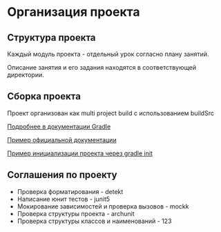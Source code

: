 # Организация проекта

## Структура проекта
Каждый модуль проекта - отдельный урок согласно плану занятий.

Описание занятия и его задания находятся в соответствующей директории.

## Сборка проекта
Проект организован как multi project build с использованием buildSrc

[Подробнее в документации Gradle](https://docs.gradle.org/current/userguide/intro_multi_project_builds.html#1_multi_project_builds_using_buildsrc)

[Пример официальной документации](https://docs.gradle.org/current/samples/sample_convention_plugins.html)

[Пример инициализации проекта через gradle init](https://docs.gradle.org/current/samples/sample_building_kotlin_applications_multi_project.html)

## Соглашения по проекту
* Проверка форматирования - detekt
* Написание юнит тестов - junit5
* Мокирование зависимостей и проверка вызовов - mockk
* Проверка структуры проекта - archunit
* Проверка структуры классов и наименований - 
123